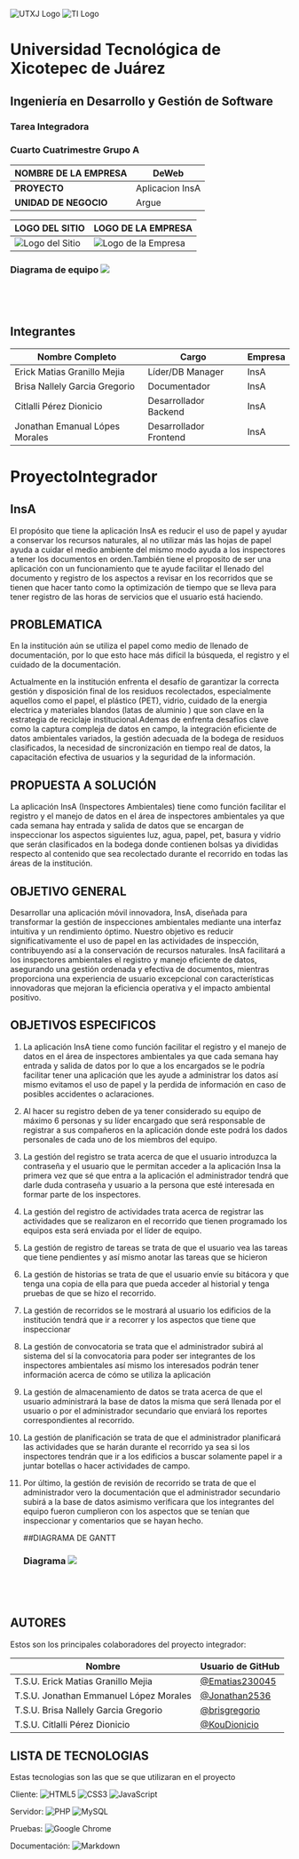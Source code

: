 ![UTXJ Logo](https://github.com/EMATIAS230045/P.InsA/blob/Brisa/FrontEnd/Assets/utxj2.png?raw=true) ![TI Logo](https://github.com/EMATIAS230045/P.InsA/blob/Brisa/FrontEnd/Assets/utxj.png?raw=true)

# Universidad Tecnológica de Xicotepec de Juárez

## Ingeniería en Desarrollo y Gestión de Software

### Tarea Integradora

### Cuarto Cuatrimestre Grupo A

| NOMBRE DE LA EMPRESA | DeWeb |
|----------------------|-------|
| **PROYECTO**         | Aplicacion InsA |
| **UNIDAD DE NEGOCIO**| Argue |

| LOGO DEL SITIO         | LOGO DE LA EMPRESA       |
|------------------------|--------------------------|
| ![Logo del Sitio](https://github.com/Brisgregorio/ProyectoIntegrador/blob/main/aplicacion.jpg) | ![Logo de la Empresa](https://github.com/Brisgregorio/ProyectoIntegrador/blob/main/empresa.jpg) |

### Diagrama de equipo ![](https://github.com/EMATIAS230045/P.InsA/blob/Brisa/FrontEnd/Assets/Imagen%20de%20WhatsApp%202024-08-09%20a%20las%2023.15.29_c3df0316.jpg?raw=true) <br></br><br></br>

## Integrantes

| Nombre Completo              | Cargo                   | Empresa |
|------------------------------|-------------------------|---------|
|Erick Matias Granillo Mejia   | Líder/DB Manager        | InsA    |
| Brisa Nallely Garcia Gregorio| Documentador            |InsA     |
| Citlalli Pérez Dionicio      | Desarrollador Backend   | InsA    |
|Jonathan Emanual Lópes Morales| Desarrollador Frontend  | InsA    |




# ProyectoIntegrador


## InsA
<p>
El propósito que tiene la aplicación InsA es reducir el uso de papel y ayudar a conservar los recursos naturales, al no utilizar más las hojas de papel ayuda a cuidar el medio ambiente del mismo modo ayuda a los inspectores a tener los documentos en orden.También tiene el proposito de ser una aplicación con un funcionamiento que te ayude facilitar el llenado del documento y registro de los aspectos a revisar en los recorridos que se tienen que hacer tanto como la optimización de tiempo que se lleva para tener registro de las horas de servicios que el usuario está haciendo. 
</p>
  
  ## PROBLEMATICA
  <p>
En la institución aún se utiliza el papel como medio de llenado de documentación, por lo que esto hace más difícil la búsqueda, el registro y el cuidado de la documentación. </p>
<p>Actualmente en la institución enfrenta el desafío de garantizar la correcta gestión y disposición final de los residuos recolectados, especialmente aquellos como el papel, el plástico (PET), vidrio, cuidado de la energia electrica y materiales blandos (latas de aluminio ) que son clave en la estrategia de reciclaje institucional.Ademas de enfrenta desafíos clave como la captura compleja de datos en campo, la integración eficiente de datos ambientales variados, la gestión adecuada de la bodega de residuos clasificados, la necesidad de sincronización en tiempo real de datos, la capacitación efectiva de usuarios y la seguridad de la información.   </p>

## PROPUESTA A SOLUCIÓN
<p>
  La aplicación InsA (Inspectores Ambientales) tiene como función facilitar el registro y el manejo de datos en el área de inspectores ambientales ya que cada semana hay entrada y salida de datos que se encargan de inspeccionar los aspectos siguientes luz, agua, papel, pet, basura y vidrio que serán clasificados en la bodega donde contienen bolsas ya divididas respecto al contenido que sea recolectado durante el recorrido en todas las áreas de la institución.
</p>

  
  
  ## OBJETIVO GENERAL 
  
Desarrollar una aplicación móvil innovadora, InsA, diseñada para transformar la gestión de inspecciones ambientales mediante una interfaz intuitiva y un rendimiento óptimo. Nuestro objetivo es reducir significativamente el uso de papel en las actividades de inspección, contribuyendo así a la conservación de recursos naturales. InsA facilitará a los inspectores ambientales el registro y manejo eficiente de datos, asegurando una gestión ordenada y efectiva de documentos, mientras proporciona una experiencia de usuario excepcional con características innovadoras que mejoran la eficiencia operativa y el impacto ambiental positivo.
    


## OBJETIVOS ESPECIFICOS

1. La aplicación InsA tiene como función facilitar el registro y el manejo de datos en el área de inspectores ambientales ya que cada semana hay entrada y salida de datos por lo que a los encargados se le podría facilitar tener una aplicación que les ayude a administrar los datos así mismo evitamos el uso de papel y la perdida de información en caso de posibles accidentes o aclaraciones.
2. Al hacer su registro deben de ya tener considerado su equipo de máximo 6 personas y su líder encargado que será responsable de registrar a sus compañeros en la aplicación donde este podrá los dados personales de cada uno de los miembros del equipo.
3. La gestión del registro se trata acerca de que el usuario introduzca la contraseña y el usuario que le permitan acceder a la aplicación Insa la primera vez que sé que entra a la aplicación el administrador tendrá que darle duda contraseña y usuario a la persona que esté interesada en formar parte de los inspectores.
4. La gestión del registro de actividades trata acerca de registrar las actividades que se realizaron en el recorrido que tienen programado los equipos esta será enviada por el líder de equipo.
5. La gestión de registro de tareas se trata de que el usuario vea las tareas que tiene pendientes y así mismo anotar las tareas que se hicieron
6. La gestión de historias se trata de que el usuario envíe su bitácora y que tenga una copia de ella para que pueda acceder al historial y tenga pruebas de que se hizo el recorrido.
7. La gestión de recorridos se le mostrará al usuario los edificios de la institución tendrá que ir a recorrer y los aspectos que tiene que inspeccionar
8. La gestión de convocatoria se trata que el administrador subirá al sistema del sí la convocatoria para poder ser integrantes de los inspectores ambientales así mismo los interesados podrán tener información acerca de cómo se utiliza la aplicación
9. La gestión de almacenamiento de datos se trata acerca de que el usuario administrará la base de datos la misma que será llenada por el usuario o por el administrador secundario que enviará los reportes correspondientes al recorrido.
10. La gestión de planificación se trata de que el administrador planificará las actividades que se harán durante el recorrido ya sea si los inspectores tendrán que ir a los edificios a buscar solamente papel ir a juntar botellas o hacer actividades de campo.
11. Por último, la gestión de revisión de recorrido se trata de que el administrador vero la documentación que el administrador secundario subirá a la base de datos asimismo verificara que los integrantes del equipo fueron cumplieron con los aspectos que se tenían que inspeccionar y comentarios que se hayan hecho.

    ##DIAGRAMA DE GANTT
    ### Diagrama ![](https://github.com/EMATIAS230045/P.InsA/blob/Brisa/Imagenes/Diagrama%20de%20GANTT.png?raw=true) <br></br><br></br>

## AUTORES
Estos son los principales colaboradores del proyecto integrador:

| Nombre                                    | Usuario de GitHub                               |
|-------------------------------------------|-------------------------------------------------|
| T.S.U. Erick Matias Granillo Mejia        | [@Ematias230045](https://github.com/Ematias230045) |
| T.S.U. Jonathan Emmanuel López Morales    | [@Jonathan2536](https://github.com/Jonathan2536)   |
| T.S.U. Brisa Nallely Garcia Gregorio      | [@brisgregorio](https://github.com/Brisgregorio)   |
| T.S.U. Citlalli Pérez Dionicio            | [@KouDionicio](https://github.com/KouDionicio)     |

## LISTA DE TECNOLOGIAS
Estas tecnologias son las que se que utilizaran en el proyecto
  
 <p>

Cliente:
![HTML5](https://img.shields.io/badge/HTML5-E34F26?style=for-the-badge&logo=html5&logoColor=white)
![CSS3](https://img.shields.io/badge/CSS3-1572B6?style=for-the-badge&logo=css3&logoColor=white)
![JavaScript](https://img.shields.io/badge/JavaScript-F7DF1E?style=for-the-badge&logo=javascript&logoColor=black)

Servidor:
![PHP](https://img.shields.io/badge/PHP-777BB4?style=for-the-badge&logo=php&logoColor=white)
![MySQL](https://img.shields.io/badge/MySQL-4479A1?style=for-the-badge&logo=mysql&logoColor=white)

Pruebas:
![Google Chrome](https://img.shields.io/badge/Google_Chrome-4285F4?style=for-the-badge&logo=google-chrome&logoColor=white)

Documentación:
![Markdown](https://img.shields.io/badge/Made%20with-Narkdown-1f425f.svg)




